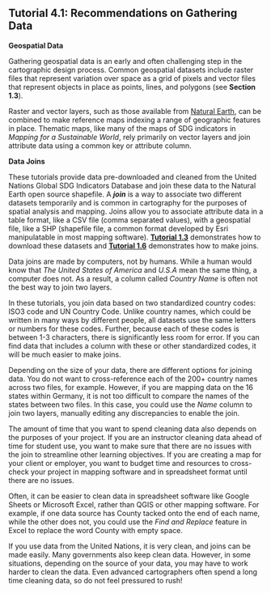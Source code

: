 ## Tutorial 4.1: Recommendations on Gathering Data

**Geospatial Data**

Gathering geospatial data is an early and often challenging step in the cartographic design process. Common geospatial datasets include raster files that represent variation over space as a grid of pixels and vector files that represent objects in place as points, lines, and polygons (see **Section 1.3**).

Raster and vector layers, such as those available from [Natural Earth](https://www.naturalearthdata.com/), can be combined to make reference maps indexing a range of geographic features in place. Thematic maps, like many of the maps of SDG indicators in *Mapping for a Sustainable World*, rely primarily on vector layers and join attribute data using a common key or attribute column.

**Data Joins**

These tutorials provide data pre-downloaded and cleaned from the United Nations Global SDG Indicators Database and join these data to the Natural Earth open source shapefile. A ***join*** is a way to associate two different datasets temporarily and is common in cartography for the purposes of spatial analysis and mapping. Joins allow you to associate attribute data in a table format, like a CSV file (comma separated values), with a geospatial file, like a SHP (shapefile file, a common format developed by Esri manipulatable in most mapping software). [**Tutorial 1.3**](/1_Choropleth/1.3_Download_Data.md) demonstrates how to download these datasets and [**Tutorial 1.6**](/1_Choropleth/1.6_Add_Data.md) demonstrates how to make joins.

Data joins are made by computers, not by humans. While a human would know that *The United States of America* and *U.S.A* mean the same thing, a computer does not. As a result, a column called *Country Name* is often not the best way to join two layers.

In these tutorials, you join data based on two standardized country codes: ISO3 code and UN Country Code. Unlike country names, which could be written in many ways by different people, all datasets use the same letters or numbers for these codes. Further, because each of these codes is between 1-3 characters, there is significantly less room for error. If you can find data that includes a column with these or other standardized codes, it will be much easier to make joins.

Depending on the size of your data, there are different options for joining data. You do not want to cross-reference each of the 200+ country names across two files, for example. However, if you are mapping data on the 16 states within Germany, it is not too difficult to compare the names of the states between two files. In this case, you could use the *Name* column to join two layers, manually editing any discrepancies to enable the join.

The amount of time that you want to spend cleaning data also depends on the purposes of your project. If you are an instructor cleaning data ahead of time for student use, you want to make sure that there are no issues with the join to streamline other learning objectives. If you are creating a map for your client or employer, you want to budget time and resources to cross-check your project in mapping software and in spreadsheet format until there are no issues.

Often, it can be easier to clean data in spreadsheet software like Google Sheets or Microsoft Excel, rather than QGIS or other mapping software. For example, if one data source has County tacked onto the end of each name, while the other does not, you could use the *Find and Replace* feature in Excel to replace the word County with empty space.

If you use data from the United Nations, it is very clean, and joins can be made easily. Many governments also keep clean data. However, in some situations, depending on the source of your data, you may have to work harder to clean the data. Even advanced cartographers often spend a long time cleaning data, so do not feel pressured to rush!

